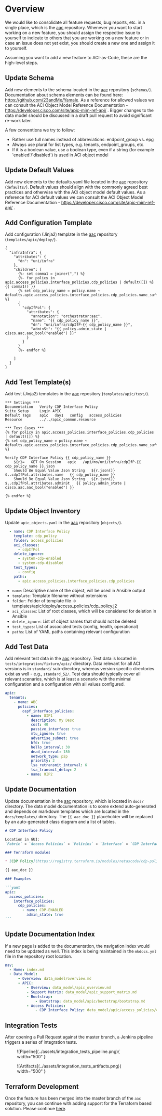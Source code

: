 # Overview

We would like to consolidate all feature requests, bug reports, etc. in a single place, which is the [aac](https://wwwin-github.cisco.com/netascode/aac) repository. Whenever you want to start working on a new feature, you should assign the respective issue to yourself to indicate to others that you are working on a new feature or in case an issue does not yet exist, you should create a new one and assign it to yourself.

Assuming you want to add a new feature to ACI-as-Code, these are the high-level steps.

## Update Schema

Add new elements to the schema located in the [aac](https://wwwin-github.cisco.com/netascode/aac/tree/master/schemas) repository (`schemas/`). Documentation about schema elements can be found here: <https://github.com/23andMe/Yamale>. As a reference for allowed values we can consult the ACI Object Model Reference Documentation - <https://developer.cisco.com/site/apic-mim-ref-api/> . Bigger changes to the data model should be discussed in a draft pull request to avoid significant re-work later.

A few conventions we try to follow:

- Rather use full names instead of abbreviations: endpoint_group vs. epg
- Always use plural for list types, e.g. tenants, endpoint_groups, etc.
- If it is a boolean value, use a boolean type, even if a string (for example 'enabled'/'disabled') is used in ACI object model

## Update Default Values

Add new elements to the defaults.yaml file located in the [aac](https://wwwin-github.cisco.com/netascode/aac/tree/master/defaults) repository (`defaults/`). Default values should align with the commonly agreed best practices and otherwise with the ACI object model default values. As a reference for ACI default values we can consult the ACI Object Model Reference Documentation - <https://developer.cisco.com/site/apic-mim-ref-api/> .

## Add Configuration Template

Add configuration (Jinja2) template in the [aac](https://wwwin-github.cisco.com/netascode/aac/tree/master/templates/apic/deploy) repository (`templates/apic/deploy/`).

```jinja
{
  "infraInfra": {
    "attributes": {
      "dn": "uni/infra"
    },
    "children": [
      {%- set comma1 = joiner(",") %}
      {%- for policy in apic.access_policies.interface_policies.cdp_policies | default([]) %}{{ comma1() }}
      {% set cdp_policy_name = policy.name ~ defaults.apic.access_policies.interface_policies.cdp_policies.name_suffix %}
      {
        "cdpIfPol": {
          "attributes": {
            "annotation": "orchestrator:aac",
            "name": "{{ cdp_policy_name }}",
            "dn": "uni/infra/cdpIfP-{{ cdp_policy_name }}",
            "adminSt": "{{ policy.admin_state | cisco.aac.aac_bool("enabled") }}"
          }
        }
      }
      {%- endfor %}

    ]
  }
}
```

## Add Test Template(s)

Add test (Jinja2) templates in the [aac](https://wwwin-github.cisco.com/netascode/aac/tree/master/templates/apic/test) repository (`templates/apic/test/`).

```jinja
*** Settings ***
Documentation   Verify CDP Interface Policy
Suite Setup     Login APIC
Default Tags    apic   day1   config   access_policies
Resource        ../../apic_common.resource

*** Test Cases ***
{% for policy in apic.access_policies.interface_policies.cdp_policies | default([]) %}
{% set cdp_policy_name = policy.name ~ defaults.apic.access_policies.interface_policies.cdp_policies.name_suffix %}

Verify CDP Interface Policy {{ cdp_policy_name }}
    ${r}=   GET On Session   apic   /api/mo/uni/infra/cdpIfP-{{ cdp_policy_name }}.json
    Should Be Equal Value Json String   ${r.json()}    $..cdpIfPol.attributes.name   {{ cdp_policy_name }}
    Should Be Equal Value Json String   ${r.json()}    $..cdpIfPol.attributes.adminSt   {{ policy.admin_state | cisco.aac.aac_bool("enabled") }}

{% endfor %}
```

## Update Object Inventory

Update `apic_objects.yaml` in the [aac](https://wwwin-github.cisco.com/netascode/aac/tree/master/objects) repository (`objects/`).

```yaml
  - name: CDP Interface Policy
    template: cdp_policy
    folder: access_policies
    aci_classes:
      - cdpIfPol
    delete_ignore:
      - system-cdp-enabled
      - system-cdp-disabled
    test_types:
      - config
    paths:
      - apic.access_policies.interface_policies.cdp_policies
```

- `name`: Descriptive name of the object, will be used in Ansible output
- `template`: Template filename without extensions
- `folder`: Folder of template file -> templates/apic/deploy/access_policies/cdp_policy.j2
- `aci_classes`: List of root classes, which will be considered for deletion in Ansible
- `delete_ignore`: List of object names that should not be deleted
- `test_types`: List of associated tests (config, health, operational)
- `paths`: List of YAML paths containing relevant configuration

## Add Test Data

Add relevant test data in the [aac](https://wwwin-github.cisco.com/netascode/aac/tree/master/tests/integration/fixture/apic/) repository. Test data is located in `tests/integration/fixture/apic/` directory. Data relevant for all ACI versions is in `standard/` sub-directory, whereas version specific directories exist as well - e.g., `standard_52/`. Test data should typically cover all relevant scenarios, which is at least a scenario with the minimal configuration and a configuration with all values configured.

```yaml
apic:
  tenants:
    - name: ABC
      policies:
        ospf_interface_policies:
          - name: OIP1
            description: My Desc
            cost: 40
            passive_interface: true
            mtu_ignore: true
            advertise_subnet: true
            bfd: true
            hello_interval: 30
            dead_interval: 180
            network_type: p2p
            priority: 2
            lsa_retransmit_interval: 6
            lsa_transmit_delay: 2
          - name: OIP2
```

## Update Documentation

Update documentation in the [aac](https://wwwin-github.cisco.com/netascode/aac/tree/master/docs/) repository, which is located in `docs/` directory. The data model documentation is to some extend auto-generated and depends on markdown templates which are located in the `docs/templates/` directory.
The `{{ aac_doc }}` placeholder will be replaced by an auto-generated class diagram and a list of tables.

````md
# CDP Interface Policy

Location in GUI:
`Fabric` » `Access Policies` » `Policies` » `Interface` » `CDP Interface`

### Terraform modules

* [CDP Policy](https://registry.terraform.io/modules/netascode/cdp-policy/aci/latest)

{{ aac_doc }}

### Examples

```yaml
apic:
  access_policies:
    interface_policies:
      cdp_policies:
        - name: CDP-ENABLED
          admin_state: true 
```
````

## Update Documentation Index

If a new page is added to the documentation, the navigation index would need to be updated as well. This index is being maintained in the `mkdocs.yml` file in the repository root location.

```yaml
nav:
  - Home: index.md
  - Data Model:
      - Overview: data_model/overview.md
      - APIC:
          - Overview: data_model/apic_overview.md
          - Support Matrix: data_model/apic_support_matrix.md
          - Bootstrap:
              - Bootstrap: data_model/apic/bootstrap/bootstrap.md
          - Access Policies:
              - CDP Interface Policy: data_model/apic/access_policies/cdp_policy.md
```

## Integration Tests

After opening a Pull Request against the master branch, a Jenkins pipeline triggers a series of integration tests.

<figure markdown>
  ![Pipeline](../assets/integration_tests_pipeline.png){ width="500" }
</figure>

<figure markdown>
  ![Artifacts](../assets/integration_tests_artifacts.png){ width="500" }
</figure>

## Terraform Development

Once the feature has been merged into the master branch of the `aac` repository, you can continue with adding support for the Terraform based solution. Please continue [here](./terraform/).
